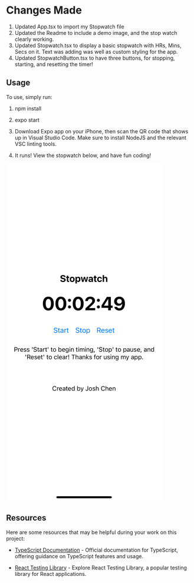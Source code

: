 # Changes Made

1. Updated App.tsx to import my Stopwatch file
2. Updated the Readme to include a demo image, and the stop watch clearly working.
3. Updated Stopwatch.tsx to display a basic stopwatch with HRs, Mins, Secs on it. Text was adding was well as custom styling for the app. 
4. Updated StopwatchButton.tsx to have three buttons, for stopping, starting, and resetting the timer!

## Usage

To use, simply run:

1. npm install 

2. expo start

3. Download Expo app on your iPhone, then scan the QR code that shows up in Visual Studio Code. Make sure to install NodeJS and the relevant VSC linting tools. 

4. It runs! View the stopwatch below, and have fun coding! 

![My personal demo on iOS 17, on an iPhone 15 Pro](image.png)

## Resources
Here are some resources that may be helpful during your work on this project:

- [TypeScript Documentation](https://www.typescriptlang.org/docs/) - Official documentation for TypeScript, offering guidance on TypeScript features and usage.

- [React Testing Library](https://testing-library.com/docs/react-testing-library/intro/) - Explore React Testing Library, a popular testing library for React applications.
